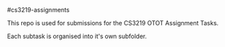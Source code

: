 #cs3219-assignments

This repo is used for submissions for the CS3219 OTOT Assignment Tasks.

Each subtask is organised into it's own subfolder.